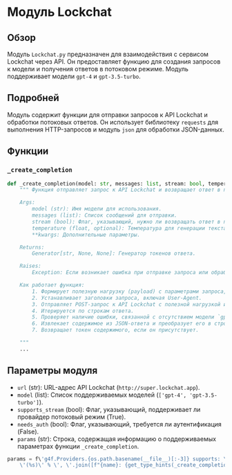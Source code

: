 # Модуль Lockchat

## Обзор

Модуль `Lockchat.py` предназначен для взаимодействия с сервисом Lockchat через API. Он предоставляет функцию для создания запросов к модели и получения ответов в потоковом режиме. Модуль поддерживает модели `gpt-4` и `gpt-3.5-turbo`.

## Подробней

Модуль содержит функции для отправки запросов к API Lockchat и обработки потоковых ответов. Он использует библиотеку `requests` для выполнения HTTP-запросов и модуль `json` для обработки JSON-данных.

## Функции

### `_create_completion`

```python
def _create_completion(model: str, messages: list, stream: bool, temperature: float = 0.7, **kwargs):
    """ Функция отправляет запрос к API Lockchat и возвращает ответ в потоковом режиме.

    Args:
        model (str): Имя модели для использования.
        messages (list): Список сообщений для отправки.
        stream (bool): Флаг, указывающий, нужно ли возвращать ответ в потоковом режиме.
        temperature (float, optional): Температура для генерации текста. По умолчанию 0.7.
        **kwargs: Дополнительные параметры.

    Returns:
        Generator[str, None, None]: Генератор токенов ответа.

    Raises:
        Exception: Если возникает ошибка при отправке запроса или обработке ответа.

    Как работает функция:
        1. Формирует полезную нагрузку (payload) с параметрами запроса, включая температуру, сообщения, модель и флаг потоковой передачи.
        2. Устанавливает заголовки запроса, включая User-Agent.
        3. Отправляет POST-запрос к API Lockchat с полезной нагрузкой и заголовками, используя потоковую передачу.
        4. Итерируется по строкам ответа.
        5. Проверяет наличие ошибки, связанной с отсутствием модели `gpt-4`, и в случае обнаружения повторно вызывает функцию с теми же параметрами.
        6. Извлекает содержимое из JSON-ответа и преобразует его в строку.
        7. Возвращает токен содержимого, если он присутствует.

    """
    ...
```

## Параметры модуля

- `url` (str): URL-адрес API Lockchat (`http://super.lockchat.app`).
- `model` (list): Список поддерживаемых моделей (`['gpt-4', 'gpt-3.5-turbo']`).
- `supports_stream` (bool): Флаг, указывающий, поддерживает ли провайдер потоковый режим (True).
- `needs_auth` (bool): Флаг, указывающий, требуется ли аутентификация (False).
- `params` (str): Строка, содержащая информацию о поддерживаемых параметрах функции `_create_completion`.

```python
params = f\'g4f.Providers.{os.path.basename(__file__)[:-3]} supports: \' + \
    \'(%s)\' % \', \'.join([f"{name}: {get_type_hints(_create_completion)[name].__name__}" for name in _create_completion.__code__.co_varnames[:_create_completion.__code__.co_argcount]])